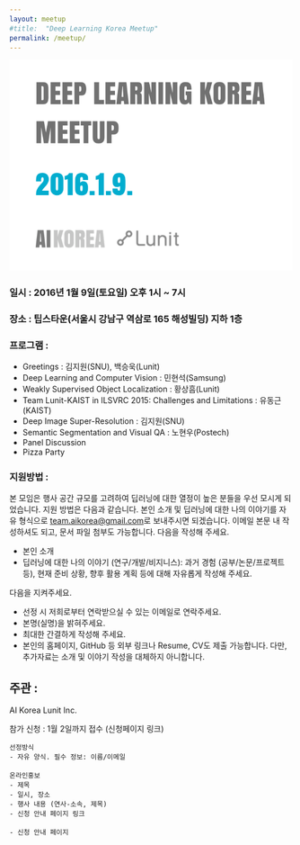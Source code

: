 ```yaml
---
layout: meetup
#title:  "Deep Learning Korea Meetup"
permalink: /meetup/
---
```


![dl-korea-meetup-img1](/static/img/dlkoreameetup.png)



### 일시 : 2016년 1월 9일(토요일) 오후 1시 ~ 7시

### 장소 : 팁스타운(서울시 강남구 역삼로 165 해성빌딩) 지하 1층

### 프로그램 :

- Greetings : 김지원(SNU), 백승욱(Lunit)
- Deep Learning and Computer Vision : 민현석(Samsung)
- Weakly Supervised Object Localization : 황상흠(Lunit)
- Team Lunit-KAIST in ILSVRC 2015: Challenges and Limitations : 유동근(KAIST)
- Deep Image Super-Resolution : 김지원(SNU)
- Semantic Segmentation and Visual QA : 노현우(Postech)
- Panel Discussion
- Pizza Party

### 지원방법 :

  본 모임은 행사 공간 규모를 고려하여 딥러닝에 대한 열정이 높은 분들을 우선 모시게 되었습니다.
  지원 방법은 다음과 같습니다.
  본인 소개 및 딥러닝에 대한 나의 이야기를 자유 형식으로 [team.aikorea@gmail.com](mailto:team.aikorea@gmail.com)로 보내주시면 되겠습니다.
  이메일 본문 내 작성하셔도 되고, 문서 파일 첨부도 가능합니다.
  다음을 작성해 주세요.

  - 본인 소개
  - 딥러닝에 대한 나의 이야기 (연구/개발/비지니스): 과거 경험 (공부/논문/프로젝트 등), 현재 준비 상황, 향후 활용 계획 등에 대해 자유롭게 작성해 주세요.

  다음을 지켜주세요.

  - 선정 시 저희로부터 연락받으실 수 있는 이메일로 연락주세요.
  - 본명(실명)을 밝혀주세요.
  - 최대한 간결하게 작성해 주세요.
  - 본인의 홈페이지, GitHub 등 외부 링크나 Resume, CV도 제출 가능합니다. 다만, 추가자료는 소개 및 이야기 작성을 대체하지 아니합니다.



## 주관 :
 AI Korea
 Lunit Inc.

참가 신청 : 1월 2일까지 접수 (신청페이지 링크) 


    선정방식
    - 자유 양식. 필수 정보: 이름/이메일

    온라인홍보
    - 제목
    - 일시, 장소
    - 행사 내용 (연사-소속, 제목)
    - 신청 안내 페이지 링크

    - 신청 안내 페이지
